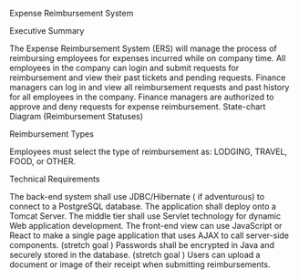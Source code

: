 Expense Reimbursement System


Executive Summary


The Expense Reimbursement System (ERS) will manage the process of reimbursing employees for expenses incurred while on company time. All employees in the company can login and submit requests for reimbursement and view their past tickets and pending requests. Finance managers can log in and view all reimbursement requests and past history for all employees in the company. Finance managers are authorized to approve and deny requests for expense reimbursement.
State-chart Diagram (Reimbursement Statuses)


Reimbursement Types

Employees must select the type of reimbursement as: LODGING, TRAVEL, FOOD, or OTHER.


Technical Requirements

The back-end system shall use JDBC/Hibernate ( if adventurous) to connect to a PostgreSQL database. The application shall deploy onto a Tomcat Server. The middle tier shall use Servlet technology for dynamic Web application development. The front-end view can use JavaScript or React to make a single page application that uses AJAX to call server-side components. (stretch goal ) Passwords shall be encrypted in Java and securely stored in the database. (stretch goal ) Users can upload a document or image of their receipt when submitting reimbursements.
